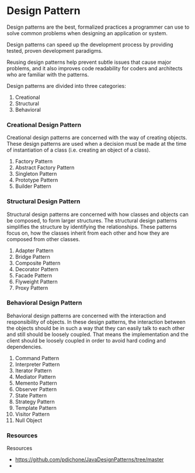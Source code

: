 # Design Pattern
Design patterns are the best, formalized practices a programmer can use to solve common problems when designing an application or system.

Design patterns can speed up the development process by providing tested, proven development paradigms.

Reusing design patterns help prevent subtle issues that cause major problems, and it also improves code readability for 
coders and architects who are familiar with the patterns.

Design patterns are divided into three categories:
  1. Creational
  2. Structural
  3. Behavioral

### Creational Design Pattern

Creational design patterns are concerned with the way of creating objects. These design patterns are used when a decision must 
be made at the time of instantiation of a class (i.e. creating an object of a class).
  1. Factory Pattern
  2. Abstract Factory Pattern
  3. Singleton Pattern
  4. Prototype Pattern
  5. Builder Pattern

### Structural Design Pattern

Structural design patterns are concerned with how classes and objects can be composed, to form larger structures.
The structural design patterns simplifies the structure by identifying the relationships.
These patterns focus on, how the classes inherit from each other and how they are composed from other classes.
  1. Adapter Pattern
  2. Bridge Pattern
  3. Composite Pattern
  4. Decorator Pattern
  5. Facade Pattern
  6. Flyweight Pattern
  7. Proxy Pattern

### Behavioral Design Pattern

Behavioral design patterns are concerned with the interaction and responsibility of objects.
In these design patterns, the interaction between the objects should be in such a way that they can easily talk to each other 
and still should be loosely coupled.
That means the implementation and the client should be loosely coupled in order to avoid hard coding and dependencies.
  1. Command Pattern
  2. Interpreter Pattern
  3. Iterator Pattern
  4. Mediator Pattern
  5. Memento Pattern
  6. Observer Pattern
  7. State Pattern
  8. Strategy Pattern
  9. Template Pattern
  10. Visitor Pattern
  11. Null Object


### Resources
Resources
  - https://github.com/pdichone/JavaDesignPatterns/tree/master
  - 
